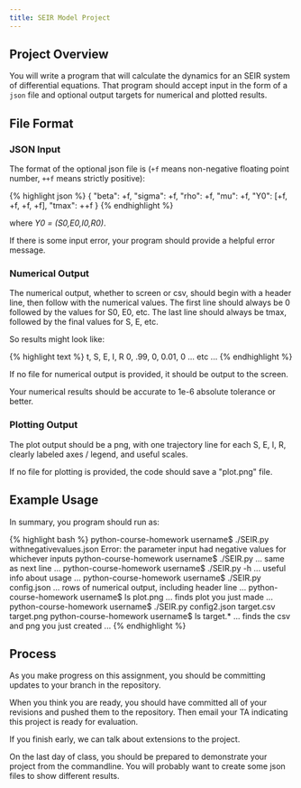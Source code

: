 ```yaml
---
title: SEIR Model Project
---
```


## Project Overview

You will write a program that will calculate the dynamics for an SEIR
system of differential equations.  That program should accept input in the form
of a `json` file and optional output targets for numerical and plotted results.

## File Format

### JSON Input

The format of the optional json file is (`+f` means non-negative floating point number, `++f` means strictly positive):

{% highlight json %}
{
  "beta": +f,
  "sigma": +f,
  "rho": +f,
  "mu": +f,
  "Y0": [+f, +f, +f, +f],
  "tmax": ++f
}
{% endhighlight %}

where *Y0 = (S0,E0,I0,R0)*.

If there is some input error, your program should provide a helpful error message.

### Numerical Output

The numerical output, whether to screen or csv, should begin with a header line,
then follow with the numerical values.  The first line should always be 0 followed
by the values for S0, E0, etc.  The last line should always be tmax, followed by the final
values for S, E, etc.

So results might look like:

{% highlight text %}
t, S, E, I, R
0, .99, 0, 0.01, 0
... etc ...
{% endhighlight %}

If no file for numerical output is provided, it should be output to the screen.

Your numerical results should be accurate to 1e-6 absolute tolerance or better.

### Plotting Output

The plot output should be a png, with one trajectory line for each S, E, I, R,
clearly labeled axes / legend, and useful scales.

If no file for plotting is provided, the code should save a "plot.png" file.

## Example Usage

In summary, you program should run as:

{% highlight bash %}
python-course-homework username$ ./SEIR.py withnegativevalues.json
Error: the parameter input had negative values for whichever inputs
python-course-homework username$ ./SEIR.py
... same as next line ...
python-course-homework username$ ./SEIR.py -h
... useful info about usage ...
python-course-homework username$ ./SEIR.py config.json
... rows of numerical output, including header line ...
python-course-homework username$ ls plot.png
... finds plot you just made ...
python-course-homework username$ ./SEIR.py config2.json target.csv target.png
python-course-homework username$ ls target.*
... finds the csv and png you just created ...
{% endhighlight %}

## Process

As you make progress on this assignment, you should be committing updates to your
branch in the repository.

When you think you are ready, you should have committed all of your revisions and pushed
them to the repository.  Then email your TA indicating this project is ready for evaluation.

If you finish early, we can talk about extensions to the project.

On the last day of class, you should be prepared to demonstrate your project from the commandline.  You will probably want to create some json files to show different results.